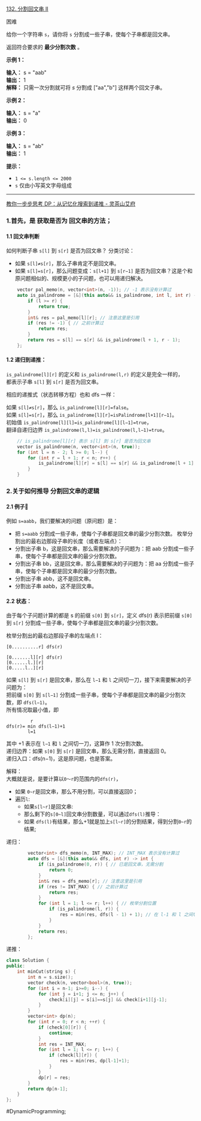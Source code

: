 [132. 分割回文串 II](https://leetcode.cn/problems/palindrome-partitioning-ii/)

困难

给你一个字符串 `s`，请你将 `s` 分割成一些子串，使每个子串都是回文串。

返回符合要求的 **最少分割次数** 。

**示例 1：**

**输入：** s = "aab"  
**输出：** 1  
**解释：** 只需一次分割就可将 _s_ 分割成 ["aa","b"] 这样两个回文子串。

**示例 2：**

**输入：** s = "a"  
**输出：** 0

**示例 3：**

**输入：** s = "ab"  
**输出：** 1

**提示：**

- `1 <= s.length <= 2000`
- `s` 仅由小写英文字母组成

---- ----

[教你一步步思考 DP：从记忆化搜索到递推 - 灵茶山艾府](https://leetcode.cn/problems/palindrome-partitioning-ii/solutions/3588633/jiao-ni-yi-bu-bu-si-kao-dpcong-ji-yi-hua-bnlb/)

### 1.首先，是 获取是否为 回文串的方法；

#### 1.1 回文串判断
如何判断子串 `s[l]` 到 `s[r]` 是否为回文串？
分类讨论：
- 如果 `s[l]≠s[r]`，那么子串肯定不是回文串。
- 如果 `s[l]=s[r]`，那么问题变成：`s[l+1]` 到 `s[r−1]` 是否为回文串？这是个和原问题相似的、规模更小的子问题，也可以用递归解决。

```cpp
    vector pal_memo(n, vector<int>(n, -1)); // -1 表示没有计算过
    auto is_palindrome = [&](this auto&& is_palindrome, int l, int r) -> bool {
        if (l >= r) {
            return true;
        }
        int& res = pal_memo[l][r]; // 注意这里是引用
        if (res != -1) { // 之前计算过
            return res;
        }
        return res = s[l] == s[r] && is_palindrome(l + 1, r - 1);
    };
```

#### 1.2 递归到递推： 
`is_palindrome[l][r]` 的定义和 `is_palindrome(l,r)` 的定义是完全一样的，  
都表示子串 `s[l]` 到 `s[r]` 是否为回文串。

相应的递推式（状态转移方程）也和 dfs 一样：  

如果 `s[l]≠s[r]`，那么 `is_palindrome[l][r]=false`。  
如果 `s[l]=s[r]`，那么 `is_palindrome[l][r]=isPalindrome[l+1][r−1]`。  
初始值 `is_palindrome[l][l]=is_palindrome[l][l−1]=true`，  
翻译自递归边界 `is_palindrome(l,l)=is_palindrome(l,l−1)=true`。

```cpp
    // is_palindrome[l][r] 表示 s[l] 到 s[r] 是否为回文串
    vector is_palindrome(n, vector<int>(n, true));
    for (int l = n - 2; l >= 0; l--) {
        for (int r = l + 1; r < n; r++) {
            is_palindrome[l][r] = s[l] == s[r] && is_palindrome[l + 1][r - 1];
        }
    }
```

### 2.关于如何推导 分割回文串的逻辑

#### 2.1 例子🌰
例如 `s=aabb`，我们要解决的问题（原问题）是：
- 把 `s=aabb` 分割成一些子串，使每个子串都是回文串的最少分割次数。
枚举分割出的最右边那段子串的长度（或者左端点）：
- 分割出子串 b，这是回文串，那么需要解决的子问题为：把 aab 分割成一些子串，使每个子串都是回文串的最少分割次数。
- 分割出子串 bb，这是回文串，那么需要解决的子问题为：把 aa 分割成一些子串，使每个子串都是回文串的最少分割次数。
- 分割出子串 abb，这不是回文串。
- 分割出子串 aabb，这不是回文串。

#### 2.2 状态：
由于每个子问题计算的都是 s 的前缀 `s[0]` 到 `s[r]`，定义 dfs(r) 表示把前缀 `s[0]` 到 `s[r]` 分割成一些子串，使每个子串都是回文串的最少分割次数。

枚举分割出的最右边那段子串的左端点 l：
```
[0..........r] dfs(r)

[0.......l][r] dfs(r)
[0......l.][r] 
[0.....l..][r] 
```
如果 `s[l]` 到 `s[r]` 是回文串，那么在 `l−1` 和 `l` 之间切一刀，接下来需要解决的子问题为：  
把前缀 `s[0]` 到 `s[l−1]` 分割成一些子串，使每个子串都是回文串的最少分割次数，即 `dfs(l−1)`。  
所有情况取最小值，即
```
         r
dfs(r)= min dfs(l−1)+1
        l=1
```
其中 +1 表示在 `l−1` 和 `l` 之间切一刀，这算作 1 次分割次数。  
递归边界：如果 `s[0]` 到 `s[r]` 是回文串，那么无需分割，直接返回 0。  
递归入口：dfs(n−1)，这是原问题，也是答案。

解释：  
大概就是说，是要计算以`0～r`的范围内的`dfs(r)`，  
- 如果 `0~r`是回文串，那么不用分割，可以直接返回0；
- 遍历`l`:
    - 如果`s[l~r]`是回文串:
    - 那么剩下的`s[0~l]`回文串分割数量，可以通过`dfs(l)`推导：
    - 如果 `dfs(l)`有结果，那么+1就是加上`s[l~r]`的分割结果，得到分割`0~r`的结果;

递归：
```cpp
        vector<int> dfs_memo(n, INT_MAX); // INT_MAX 表示没有计算过
        auto dfs = [&](this auto&& dfs, int r) -> int {
            if (is_palindrome(0, r)) { // 已是回文串，无需分割
                return 0;
            }
            int& res = dfs_memo[r]; // 注意这里是引用
            if (res != INT_MAX) { // 之前计算过
                return res;
            }
            for (int l = 1; l <= r; l++) { // 枚举分割位置
                if (is_palindrome(l, r)) {
                    res = min(res, dfs(l - 1) + 1); // 在 l-1 和 l 之间切一刀
                }
            }
            return res;
        };
```

递推：
```cpp
class Solution {
public:
    int minCut(string s) {
        int n = s.size();
        vector check(n, vector<bool>(n, true));
        for (int i = n-1; i>=0; i--) {
            for (int j = i+1; j <= n; j++) {
                check[i][j] = s[i]==s[j] && check[i+1][j-1];
            }
        }
        vector<int> dp(n);
        for (int r = 0; r < n; ++r) {
            if (check[0][r]) {
                continue;
            }
            int res = INT_MAX;
            for (int l = 1; l <= r; l++) {
                if (check[l][r]) {
                    res = min(res, dp[l-1]+1);
                }
            }
            dp[r] = res;
        }
        return dp[n-1];
    }
};
```

#DynamicProgramming;